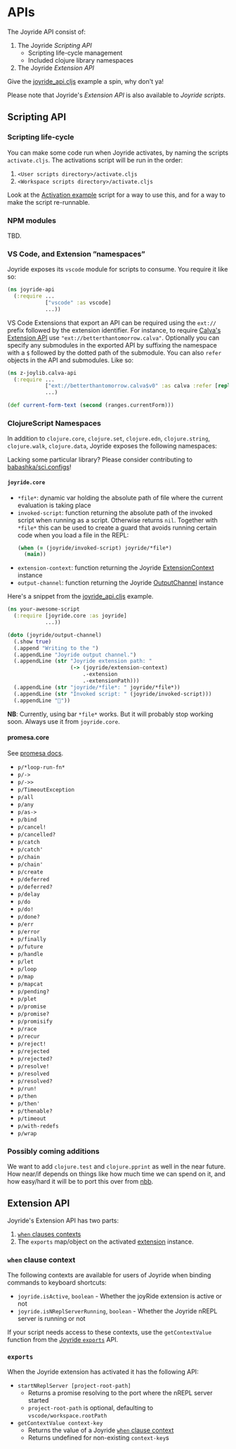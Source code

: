 # APIs

The Joyride API consist of:

1. The Joyride *Scripting API*
   * Scripting life-cycle management
   * Included clojure library namespaces
1. The Joyride *Extension API*

Give the [joyride_api.cljs](../examples/.joyride/scripts/joyride_api.cljs) example a spin, why don't ya!

Please note that Joyride's *Extension API* is also available to *Joyride scripts*.

## Scripting API

### Scripting life-cycle

You can make some code run when Joyride activates, by naming the scripts `activate.cljs`. The activations script will be run in the order:

1. `<User scripts directory>/activate.cljs`
1. `<Workspace scripts directory>/activate.cljs`

Look at the [Activation example](../examples/.joyride/scripts/activate.cljs) script for a way to use this, and for a way to make the script re-runnable.

### NPM modules

TBD.

### VS Code, and Extension ”namespaces”

Joyride exposes its `vscode` module for scripts to consume. You require it like so:

```clojure
(ns joyride-api
  (:require ...
            ["vscode" :as vscode]
            ...))
```

VS Code Extensions that export an API can be required using the `ext://` prefix followed by the extension identifier. For instance, to require [Calva's Extension API](https://calva.io/api/) use `"ext://betterthantomorrow.calva"`. Optionally you can specify any submodules in the exported API by suffixing the namespace with a `$` followed by the dotted path of the submodule. You can also `refer` objects in the API and submodules. Like so:

```clojure
(ns z-joylib.calva-api
  (:require ...
            ["ext://betterthantomorrow.calva$v0" :as calva :refer [repl ranges]])
            ...)

(def current-form-text (second (ranges.currentForm)))
```

### ClojureScript Namespaces

In addition to `clojure.core`, `clojure.set`, `clojure.edn`, `clojure.string`,
`clojure.walk`, `clojure.data`, Joyride exposes
the following namespaces:

Lacking some particular library? Please consider contributing to [babashka/sci.configs](https://github.com/babashka/sci.configs)!

#### `joyride.core`

- `*file*`: dynamic var holding the absolute path of file where the current evaluation is taking place
- `invoked-script`: function returning the absolute path of the invoked script when running as a script. Otherwise returns `nil`. Together with `*file*` this can be used to create a guard that avoids running certain code when you load a file in the REPL:
  ```clojure
  (when (= (joyride/invoked-script) joyride/*file*)
    (main))
  ```
- `extension-context`: function returning the Joyride [ExtensionContext](https://code.visualstudio.com/api/references/vscode-api#ExtensionContext) instance
- `output-channel`: function returning the Joyride [OutputChannel](https://code.visualstudio.com/api/references/vscode-api#OutputChannel) instance

Here's a snippet from the [joyride_api.cljs](../examples/.joyride/scripts/joyride_api.cljs) example.

```clojure
(ns your-awesome-script
  (:require [joyride.core :as joyride]
            ...))

(doto (joyride/output-channel)
  (.show true)
  (.append "Writing to the ")
  (.appendLine "Joyride output channel.")
  (.appendLine (str "Joyride extension path: "
                    (-> (joyride/extension-context)
                        .-extension
                        .-extensionPath)))
  (.appendLine (str "joyride/*file*: " joyride/*file*))
  (.appendLine (str "Invoked script: " (joyride/invoked-script)))
  (.appendLine "🎉"))
```

**NB**: Currently, using bar `*file*` works. But it will probably stop working soon. Always use it from `joyride.core`.

#### promesa.core

See [promesa docs](https://cljdoc.org/d/funcool/promesa/6.0.2/doc/user-guide).

- `p/*loop-run-fn*`
- `p/->`
- `p/->>`
- `p/TimeoutException`
- `p/all`
- `p/any`
- `p/as->`
- `p/bind`
- `p/cancel!`
- `p/cancelled?`
- `p/catch`
- `p/catch'`
- `p/chain`
- `p/chain'`
- `p/create`
- `p/deferred`
- `p/deferred?`
- `p/delay`
- `p/do`
- `p/do!`
- `p/done?`
- `p/err`
- `p/error`
- `p/finally`
- `p/future`
- `p/handle`
- `p/let`
- `p/loop`
- `p/map`
- `p/mapcat`
- `p/pending?`
- `p/plet`
- `p/promise`
- `p/promise?`
- `p/promisify`
- `p/race`
- `p/recur`
- `p/reject!`
- `p/rejected`
- `p/rejected?`
- `p/resolve!`
- `p/resolved`
- `p/resolved?`
- `p/run!`
- `p/then`
- `p/then'`
- `p/thenable?`
- `p/timeout`
- `p/with-redefs`
- `p/wrap`

### Possibly coming additions

We want to add `clojure.test` and `clojure.pprint` as well in the near future. How near/if depends on things like how much time we can spend on it, and how easy/hard it will be to port this over from [nbb](https://github.com/babashka/nbb).

## Extension API

Joyride's Extension API has two parts:

1. [`when` clauses contexts](https://code.visualstudio.com/api/references/when-clause-contexts)
1. The `exports` map/object on the activated [extension](https://code.visualstudio.com/api/references/vscode-api#extensions) instance.

### `when` clause context

The following contexts are available for users of Joyride when binding commands to keyboard shortcuts:

* `joyride.isActive`, `boolean` - Whether the joyRide extension is active or not
* `joyride.isNReplServerRunning`, `boolean` - Whether the Joyride nREPL server is running or not

If your script needs access to these contexts, use the `getContextValue` function from the [Joyride `exports`](#exports) API.

### `exports`

When the Joyride extension has activated it has the following API:

* `startNReplServer [project-root-path]`
   * Returns a promise resolving to the port where the nREPL server started
   * `project-root-path` is optional, defaulting to `vscode/workspace.rootPath`
* `getContextValue context-key`
   * Returns the value of a Joyride [`when` clause context](#when-clause-context)
   * Returns undefined for non-existing `context-key`s
